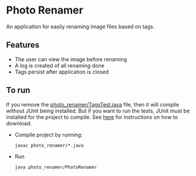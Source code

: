 # Photo Renamer
An application for easily renaming image files based on tags.

## Features
* The user can view the image before renaming
* A log is created of all renaming done
* Tags persist after application is closed

## To run
If you remove the [photo_renamer/TagsTest.java](https://github.com/noraabdelgadir/Photo-Renamer/blob/master/photo_renamer/TagsTest.java) file, then it will compile without JUnit being installed. But if you want to run the tests, JUnit must be installed for the project to compile. See [here](https://junit.org/junit4/faq.html#started_2) for instructions on how to download.

* Compile project by running:
  ```
  javac photo_renamer/*.java
  ```
* Run
  ```
  java photo_renamer/PhotoRenamer
  ```
